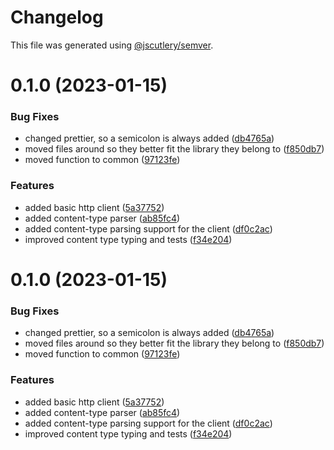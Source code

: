 # Changelog

This file was generated using [@jscutlery/semver](https://github.com/jscutlery/semver).

# 0.1.0 (2023-01-15)


### Bug Fixes

* changed prettier, so a semicolon is always added ([db4765a](https://github.com/NiclasHaderer/luftschloss/commit/db4765a612c410801f8121f5d6e627c151ea32c6))
* moved files around so they better fit the library they belong to ([f850db7](https://github.com/NiclasHaderer/luftschloss/commit/f850db7fc5ce43afc7462912ba843f265c3df94e))
* moved function to common ([97123fe](https://github.com/NiclasHaderer/luftschloss/commit/97123fe2a5117fac92fbd284d48a2cf7c798c0c0))


### Features

* added basic http client ([5a37752](https://github.com/NiclasHaderer/luftschloss/commit/5a37752fe94ec921d445c1e7f9fbe14c4dbcb662))
* added content-type parser ([ab85fc4](https://github.com/NiclasHaderer/luftschloss/commit/ab85fc43f09c7b744c3a234b4ddb726ad9a1188f))
* added content-type parsing support for the client ([df0c2ac](https://github.com/NiclasHaderer/luftschloss/commit/df0c2ac688a38ae1564d00c48f0f735842f8db0e))
* improved content type typing and tests ([f34e204](https://github.com/NiclasHaderer/luftschloss/commit/f34e20428e5113e992be16beb269b3410adda4f2))



# 0.1.0 (2023-01-15)


### Bug Fixes

* changed prettier, so a semicolon is always added ([db4765a](https://github.com/NiclasHaderer/luftschloss/commit/db4765a612c410801f8121f5d6e627c151ea32c6))
* moved files around so they better fit the library they belong to ([f850db7](https://github.com/NiclasHaderer/luftschloss/commit/f850db7fc5ce43afc7462912ba843f265c3df94e))
* moved function to common ([97123fe](https://github.com/NiclasHaderer/luftschloss/commit/97123fe2a5117fac92fbd284d48a2cf7c798c0c0))


### Features

* added basic http client ([5a37752](https://github.com/NiclasHaderer/luftschloss/commit/5a37752fe94ec921d445c1e7f9fbe14c4dbcb662))
* added content-type parser ([ab85fc4](https://github.com/NiclasHaderer/luftschloss/commit/ab85fc43f09c7b744c3a234b4ddb726ad9a1188f))
* added content-type parsing support for the client ([df0c2ac](https://github.com/NiclasHaderer/luftschloss/commit/df0c2ac688a38ae1564d00c48f0f735842f8db0e))
* improved content type typing and tests ([f34e204](https://github.com/NiclasHaderer/luftschloss/commit/f34e20428e5113e992be16beb269b3410adda4f2))
